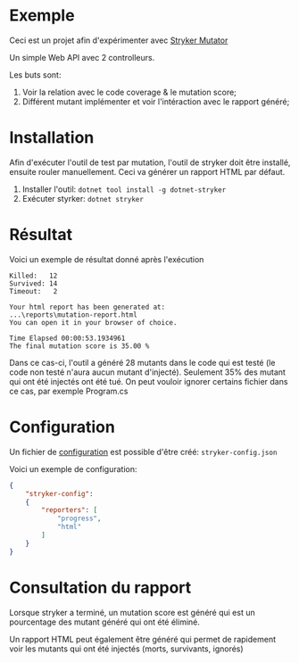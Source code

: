 # Exemple
Ceci est un projet afin d'expérimenter avec [Stryker Mutator](https://stryker-mutator.io/docs/stryker-net/introduction/)

Un simple Web API avec 2 controlleurs. 

Les buts sont:
1. Voir la relation avec le code coverage & le mutation score;
1. Différent mutant implémenter et voir l'intéraction avec le rapport généré;

# Installation
Afin d'exécuter l'outil de test par mutation, l'outil de stryker doit être installé, ensuite rouler manuellement. Ceci va générer un rapport HTML par défaut.

1. Installer l'outil: `dotnet tool install -g dotnet-stryker`
1. Exécuter styrker: `dotnet stryker`

# Résultat
Voici un exemple de résultat donné après l'exécution

```
Killed:   12
Survived: 14
Timeout:   2

Your html report has been generated at:
...\reports\mutation-report.html
You can open it in your browser of choice.

Time Elapsed 00:00:53.1934961
The final mutation score is 35.00 %
```

Dans ce cas-ci, l'outil a généré 28 mutants dans le code qui est testé (le code non testé n'aura aucun mutant d'injecté). Seulement 35% des mutant qui ont été injectés ont été tué. On peut vouloir ignorer certains fichier dans ce cas, par exemple Program.cs

# Configuration
Un fichier de [configuration](https://stryker-mutator.io/docs/stryker-net/Configuration) est possible d'être créé: `stryker-config.json`

Voici un exemple de configuration:
```json
{
    "stryker-config":
    {
        "reporters": [
            "progress",
            "html"
        ]
    }
}
```

# Consultation du rapport
Lorsque stryker a terminé, un mutation score est généré qui est un pourcentage des mutant généré qui ont été éliminé.

Un rapport HTML peut également être généré qui permet de rapidement voir les mutants qui ont été injectés (morts, survivants, ignorés)